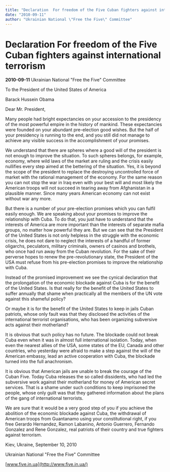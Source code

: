 ```yaml
---
title: "Declaration  For freedom of the Five Cuban fighters against international terrorism"
date: "2010-09-11"
author: "Ukrainian National \"Free the Five\" Committee"
---
```


# Declaration  For freedom of the Five Cuban fighters against international terrorism

**2010-09-11** Ukrainian National "Free the Five" Committee

To the President of the United States of America

Barack Hussein Obama

Dear Mr. President,

Many people had bright expectancies on your accession to the presidency of the most powerful empire in the history of mankind. These expectancies were founded on your abundant pre-election good wishes. But the half of your presidency is running to the end, and you still did not manage to achieve any visible success in the accomplishment of your promises.

We understand that there are spheres where a good will of the president is not enough to improve the situation. To such spheres belongs, for example, economy, where wild laws of the market are ruling and the crisis easily nullifies every step aimed at the bettering of the situation. Yes, it is beyond the scope of the president to replace the destroying uncontrolled force of market with the rational management of the economy. For the same reason you can not stop the war in Iraq even with your best will and most likely the American troops will not succeed in tearing away from Afghanistan in a plausible manner. Since many years American economy can not exist without war any more.

But there is a number of your pre-election promises which you can fulfil easily enough. We are speaking about your promises to improve the relationship with Cuba. To do that, you just have to understand that the interests of America are more important than the interests of separate mafia groups, no matter how powerful they are. But we can see that the President of the United States is not only helpless in the struggle with the economic crisis, he does not dare to neglect the interests of a handful of former oligarchs, peculators, military criminals, owners of casinos and brothels, who once had run away from the Cuban revolution. For the sake of their perverse hopes to renew the pre-revolutionary state, the President of the USA must refuse from his pre-election promises to improve the relationship with Cuba.

Instead of the promised improvement we see the cynical declaration that the prolongation of the economic blockade against Cuba is for the benefit of the United States. Is that really for the benefit of the United States to suffer annually that shame when practically all the members of the UN vote against this shameful policy?

Or maybe it is for the benefit of the United States to keep in jails Cuban patriots, whose only fault was that they disclosed the activities of the international terrorist organisations, who has been organizing subversive acts against their motherland?

It is obvious that such policy has no future. The blockade could not break Cuba even when it was in almost full international isolation. Today, when even the nearest allies of the USA, some states of the EU, Canada and other countries, who yesterday were afraid to make a step against the will of the American embassy, lead an active cooperation with Cuba, the blockade turned into the full anachronism.

It is obvious that American jails are unable to break the courage of the Cuban Five. Today Cuba releases the so called dissidents, who had led the subversive work against their motherland for money of American secret services. That is a shame under such conditions to keep imprisoned the people, whose only guilt was that they gathered information about the plans of the gang of international terrorists.

We are sure that it would be a very good step of you if you achieve the abolition of the economic blockade against Cuba, the withdrawal of American troops from Guantanamo using your constitutional right, if you free Gerardo Hernandez, Ramon Labanino, Antonio Guerrero, Fernando Gonzalez and Rene Gonzalez, real patriots of their country and true fighters against terrorism.

Kiev, Ukraine, September 10, 2010

Ukrainian National "Free the Five" Committee

[www.five.in.ua](http://www.five.in.ua/)